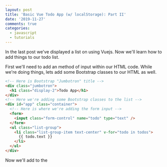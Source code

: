 ```yaml
---
layout: post
title: 'Basic Vue Todo App (w/ localStorage): Part II'
date: '2019-11-27'
comments: true
categories:
  - javascript
  - tutorials
---
```


In the last post we've displayed a list on using Vuejs. Now we'll learn how to add things to our todo list.

First we'll need to add an method of input within our HTML code. While we're doing things, lets add some Bootstrap classes to our HTML as well.

```html
<!-- Here is Bootstrap "Jumbotron" title -->
<div class="jumbotron">
  <h1 class="display-2">Todo App</h1>
</div>
<!-- Here we're adding some Bootstrap classes to the list -->
<div id="app" class="container">
  <!-- Here is where we're adding the form input -->
  <form>
    <input class="form-control" name="todo" type="text" />
  </form>
  <ul class="list-group">
    <li class="list-group-item text-center" v-for="todo in todos">
      {{ todo.text }}
    </li>
  </ul>
</div>
```

Now we'll add to the
